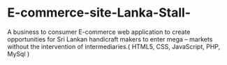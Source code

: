 # E-commerce-site-Lanka-Stall-
A business to consumer E-commerce web application to create opportunities for Sri Lankan handicraft makers to enter mega – markets without the intervention of intermediaries.( HTML5, CSS, JavaScript, PHP, MySql )

